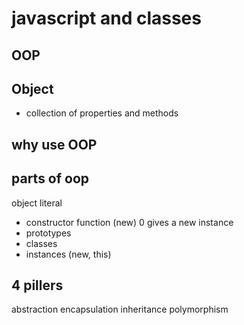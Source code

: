 # javascript and classes

## OOP

## Object
- collection of properties and methods

## why use OOP

## parts of oop
object literal

- constructor function (new) 0 gives a new instance
- prototypes
- classes
- instances (new, this)

## 4 pillers
abstraction
encapsulation
inheritance
polymorphism